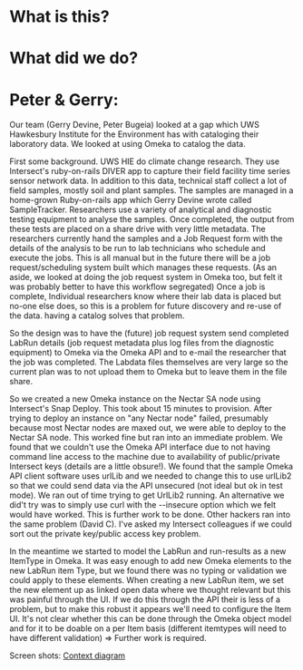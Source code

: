 # What is this?

# What did we do?


# Peter & Gerry: 
Our team (Gerry Devine, Peter Bugeia) looked at a gap which UWS Hawkesbury Institute for the Environment has with cataloging their laboratory data. We looked at using Omeka to catalog the data.

First some background. UWS HIE do climate change research. They use Intersect's ruby-on-rails DIVER app to capture their field facility time series sensor network data. In addition to this data, technical staff collect  a lot of field samples, mostly soil and plant samples. The samples are managed in a home-grown Ruby-on-rails app which Gerry Devine wrote called SampleTracker. Researchers use a variety of analytical and diagnostic testing equipment to analyse the samples. Once completed, the output from these tests are placed on a share drive with very little metadata. The researchers currently hand the samples and a Job Request form with the details of the analysis to be run to lab technicians who schedule and execute the jobs. This is all manual but in the future there will be a job request/scheduling system built which manages these requests. (As an aside, we looked at doing the job request system in Omeka too, but felt it was probably better to have this workflow segregated) Once a job is complete, Individual researchers know where their lab data is placed but no-one else does, so this is a problem for future discovery and re-use of the data. having a catalog solves that problem.

So the design was to have the (future) job request system send completed LabRun details (job request metadata plus log files from the diagnostic equipment) to Omeka via the Omeka API and to e-mail the researcher that the job was completed. The Labdata files themselves are very large so the current plan was to not upload them to Omeka but to leave them in the file share.

So we created a new Omeka instance on the Nectar SA node using Intersect's Snap Deploy. This took about 15 minutes to provision.  After trying to deploy an instance on "any Nectar node" failed, presumably because most Nectar nodes are maxed out, we were able to deploy to the Nectar SA node.  This worked fine but ran into an immediate problem. We found that we couldn't use the Omeka API interface due to not having command line access to the machine due to availability of public/private Intersect keys (details are a little obsure!). We found that the sample Omeka API client software uses urlLib and we needed to change this to use urlLib2 so that we could send data via the API unsecured (not ideal but ok in test mode). We ran out of time trying to get UrlLib2 running. An alternative we did't try was to simply use curl with the --insecure option which we felt would have worked. This is further work to be done. Other hackers ran into the same problem (David C). I've asked my Intersect colleagues if we could sort out the private key/public access key problem.

In the meantime we started to model the LabRun and run-results as a new ItemType in Omeka. It was easy enough to add new Omeka elements to the new LabRun item Type, but we found there was no typing or validation we could apply to these elements. When creating a new LabRun item, we set the new element up as linked open data where we thought relevant but this was painful through the UI. If we do this through the API their is less of a problem, but to make this robust it appears we'll need to configure the Item UI. It's not clear whether this can be done through the Omeka object model and for it to be doable on a per Item basis (different itemtypes will need to have different validation)  => Further work is required.

Screen shots:
[Context diagram](http://eresearch.uws.edu.au/blog/wp-content/uploads/2014/11/LabData_Omeka_Plan.jpg)



